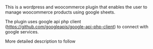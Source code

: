 
This is a wordpress and woocommerce plugin that enables the user to manage woocommerce products using google sheets.

The plugin uses google api php client (https://github.com/googleapis/google-api-php-client) to connect with google services.

More detailed description to follow
